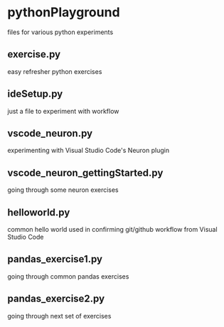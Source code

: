 # pythonPlayground
files for various python experiments

## exercise.py
easy refresher python exercises

## ideSetup.py
just a file to experiment with workflow

## vscode_neuron.py
experimenting with Visual Studio Code's Neuron plugin

## vscode_neuron_gettingStarted.py
going through some neuron exercises

## helloworld.py
common hello world used in confirming git/github workflow from Visual Studio Code

## pandas_exercise1.py
going through common pandas exercises

## pandas_exercise2.py
going through next set of exercises